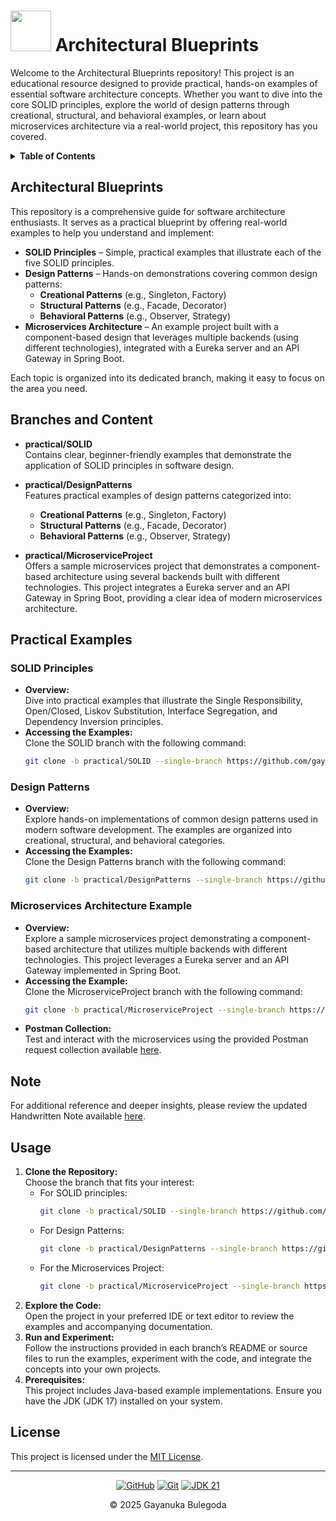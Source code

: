 # <img src="https://media.giphy.com/media/3ov9jNziFTMfzSumAw/giphy.gif" width="65px"> Architectural Blueprints

<p>
  Welcome to the Architectural Blueprints repository! This project is an educational resource designed to provide practical, hands-on examples of essential software architecture concepts. Whether you want to dive into the core SOLID principles, explore the world of design patterns through creational, structural, and behavioral examples, or learn about microservices architecture via a real-world project, this repository has you covered.
</p>

<!-- TABLE OF CONTENTS -->
<details>
  <summary><strong>Table of Contents</strong></summary>
  <ol>
    <li><a href="#architectural-blueprints">Architectural Blueprints</a></li>
    <li><a href="#branches-and-content">Branches and Content</a></li>
    <li>
      <a href="#practical-examples">Practical Examples</a>
      <ul>
        <li><a href="#solid-principles">SOLID Principles</a></li>
        <li><a href="#design-patterns">Design Patterns</a></li>
        <li><a href="#microservices-architecture-example">Microservices Architecture Example</a></li>
      </ul>
    </li>
    <li><a href="#note">Note</a></li>
    <li><a href="#usage">Usage</a></li>
    <li><a href="#license">License</a></li>
  </ol>
</details>

## Architectural Blueprints

This repository is a comprehensive guide for software architecture enthusiasts. It serves as a practical blueprint by offering real-world examples to help you understand and implement:

- **SOLID Principles** – Simple, practical examples that illustrate each of the five SOLID principles.
- **Design Patterns** – Hands-on demonstrations covering common design patterns:
    - **Creational Patterns** (e.g., Singleton, Factory)
    - **Structural Patterns** (e.g., Facade, Decorator)
    - **Behavioral Patterns** (e.g., Observer, Strategy)
- **Microservices Architecture** – An example project built with a component-based design that leverages multiple backends (using different technologies), integrated with a Eureka server and an API Gateway in Spring Boot.

Each topic is organized into its dedicated branch, making it easy to focus on the area you need.

## Branches and Content

- **practical/SOLID**  
  Contains clear, beginner-friendly examples that demonstrate the application of SOLID principles in software design.

- **practical/DesignPatterns**  
  Features practical examples of design patterns categorized into:
    - **Creational Patterns** (e.g., Singleton, Factory)
    - **Structural Patterns** (e.g., Facade, Decorator)
    - **Behavioral Patterns** (e.g., Observer, Strategy)

- **practical/MicroserviceProject**  
  Offers a sample microservices project that demonstrates a component-based architecture using several backends built with different technologies. This project integrates a Eureka server and an API Gateway in Spring Boot, providing a clear idea of modern microservices architecture.

## Practical Examples

### SOLID Principles

- **Overview:**  
  Dive into practical examples that illustrate the Single Responsibility, Open/Closed, Liskov Substitution, Interface Segregation, and Dependency Inversion principles.
- **Accessing the Examples:**  
  Clone the SOLID branch with the following command:
  ```bash
  git clone -b practical/SOLID --single-branch https://github.com/gayanukabulegoda/Architectural-Blueprints.git
  ```

### Design Patterns

- **Overview:**  
  Explore hands-on implementations of common design patterns used in modern software development. The examples are organized into creational, structural, and behavioral categories.
- **Accessing the Examples:**  
  Clone the Design Patterns branch with the following command:
  ```bash
  git clone -b practical/DesignPatterns --single-branch https://github.com/gayanukabulegoda/Architectural-Blueprints.git
  ```

### Microservices Architecture Example

- **Overview:**  
  Explore a sample microservices project demonstrating a component-based architecture that utilizes multiple backends with different technologies. This project leverages a Eureka server and an API Gateway implemented in Spring Boot.
- **Accessing the Example:**  
  Clone the MicroserviceProject branch with the following command:
  ```bash
  git clone -b practical/MicroserviceProject --single-branch https://github.com/gayanukabulegoda/Architectural-Blueprints.git
  ```
- **Postman Collection:**  
  Test and interact with the microservices using the provided Postman request collection available [here](https://documenter.getpostman.com/view/36681432/2sAYdZutrE).

## Note

For additional reference and deeper insights, please review the updated Handwritten Note available [here](https://drive.google.com/file/d/1MRqPpGZcFVgPUZzO2i8eH8hSWDl_BLkf/view?usp=sharing).

## Usage

1. **Clone the Repository:**  
   Choose the branch that fits your interest:
    - For SOLID principles:
      ```bash
      git clone -b practical/SOLID --single-branch https://github.com/gayanukabulegoda/Architectural-Blueprints.git
      ```
    - For Design Patterns:
      ```bash
      git clone -b practical/DesignPatterns --single-branch https://github.com/gayanukabulegoda/Architectural-Blueprints.git
      ```
    - For the Microservices Project:
      ```bash
      git clone -b practical/MicroserviceProject --single-branch https://github.com/gayanukabulegoda/Architectural-Blueprints.git
      ```
2. **Explore the Code:**  
   Open the project in your preferred IDE or text editor to review the examples and accompanying documentation.
3. **Run and Experiment:**  
   Follow the instructions provided in each branch’s README or source files to run the examples, experiment with the code, and integrate the concepts into your own projects.
4. **Prerequisites:**  
   This project includes Java-based example implementations. Ensure you have the JDK (JDK 17) installed on your system.

## License

This project is licensed under the [MIT License](LICENSE).

---

<div align="center">
  <a href="https://github.com/gayanukabulegoda" target="_blank"><img src="https://img.shields.io/badge/GitHub-100000?style=for-the-badge&logo=github&logoColor=white" alt="GitHub"></a>
  <a href="https://git-scm.com/" target="_blank"><img src="https://img.shields.io/badge/Git-100000?style=for-the-badge&logo=git&logoColor=white" alt="Git"></a>
  <a href="https://www.oracle.com/java/" target="_blank"><img src="https://img.shields.io/badge/Java-100000?style=for-the-badge&logo=openjdk&logoColor=white" alt="JDK 21"></a>
</div>

<p align="center">
  &copy; 2025 Gayanuka Bulegoda
</p>